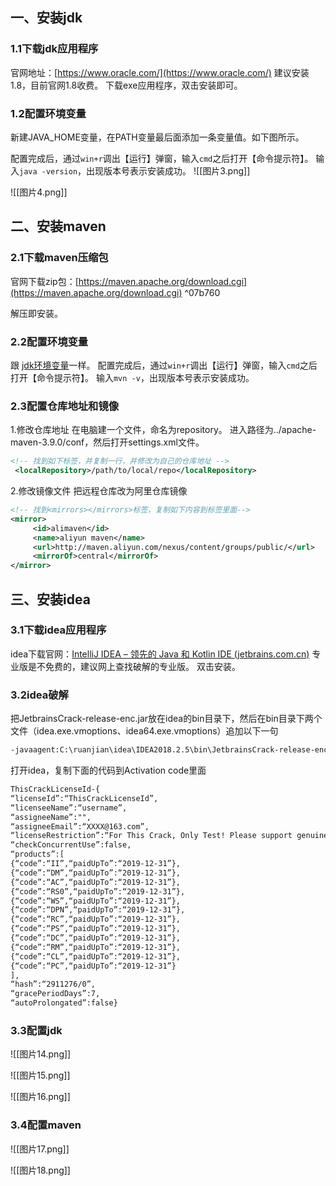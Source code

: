 ## 一、安装jdk

### 1.1下载jdk应用程序
官网地址：[https://www.oracle.com/](https://www.oracle.com/)
建议安装1.8，目前官网1.8收费。
下载exe应用程序，双击安装即可。
### 1.2配置环境变量
新建JAVA_HOME变量，在PATH变量最后面添加一条变量值。如下图所示。

配置完成后，通过`win+r`调出【运行】弹窗，输入`cmd`之后打开【命令提示符】。
输入`java -version`，出现版本号表示安装成功。
![[图片3.png]]

![[图片4.png]]

## 二、安装maven

### 2.1下载maven压缩包
官网下载zip包：[https://maven.apache.org/download.cgi](https://maven.apache.org/download.cgi) ^07b760

解压即安装。

### 2.2配置环境变量

跟 [jdk环境变量](#1.2配置环境变量)一样。
配置完成后，通过`win+r`调出【运行】弹窗，输入`cmd`之后打开【命令提示符】。
输入`mvn -v`，出现版本号表示安装成功。

### 2.3配置仓库地址和镜像

1.修改仓库地址
在电脑建一个文件，命名为repository。
进入路径为../apache-maven-3.9.0/conf，然后打开settings.xml文件。

```xml
<!-- 找到如下标签，并复制一行，并修改为自己的仓库地址 -->
 <localRepository>/path/to/local/repo</localRepository> 
```

2.修改镜像文件
把远程仓库改为阿里仓库镜像

```xml
<!-- 找到<mirrors></mirrors>标签，复制如下内容到标签里面-->
<mirror>  
     <id>alimaven</id>  
     <name>aliyun maven</name>  
     <url>http://maven.aliyun.com/nexus/content/groups/public/</url>  
     <mirrorOf>central</mirrorOf>        
</mirror>
```

## 三、安装idea

### 3.1下载idea应用程序
idea下载官网：[IntelliJ IDEA – 领先的 Java 和 Kotlin IDE (jetbrains.com.cn)](https://www.jetbrains.com.cn/idea/promo/?bd_vid=8517581315287908800)
专业版是不免费的，建议网上查找破解的专业版。
双击安装。

### 3.2idea破解
把JetbrainsCrack-release-enc.jar放在idea的bin目录下，然后在bin目录下两个文件（idea.exe.vmoptions、idea64.exe.vmoptions）追加以下一句

```txt
-javaagent:C:\ruanjian\idea\IDEA2018.2.5\bin\JetbrainsCrack-release-enc.jar
```

打开idea，复制下面的代码到Activation code里面

```txt
ThisCrackLicenseId-{
“licenseId”:“ThisCrackLicenseId”,
“licenseeName”:“username”,
“assigneeName”:"",
“assigneeEmail”:“XXXX@163.com”,
“licenseRestriction”:“For This Crack, Only Test! Please support genuine!!!”,
“checkConcurrentUse”:false,
“products”:[
{“code”:“II”,“paidUpTo”:“2019-12-31”},
{“code”:“DM”,“paidUpTo”:“2019-12-31”},
{“code”:“AC”,“paidUpTo”:“2019-12-31”},
{“code”:“RS0”,“paidUpTo”:“2019-12-31”},
{“code”:“WS”,“paidUpTo”:“2019-12-31”},
{“code”:“DPN”,“paidUpTo”:“2019-12-31”},
{“code”:“RC”,“paidUpTo”:“2019-12-31”},
{“code”:“PS”,“paidUpTo”:“2019-12-31”},
{“code”:“DC”,“paidUpTo”:“2019-12-31”},
{“code”:“RM”,“paidUpTo”:“2019-12-31”},
{“code”:“CL”,“paidUpTo”:“2019-12-31”},
{“code”:“PC”,“paidUpTo”:“2019-12-31”}
],
“hash”:“2911276/0”,
“gracePeriodDays”:7,
“autoProlongated”:false}
```

### 3.3配置jdk

![[图片14.png]]


![[图片15.png]]


![[图片16.png]]

### 3.4配置maven

![[图片17.png]]

![[图片18.png]]